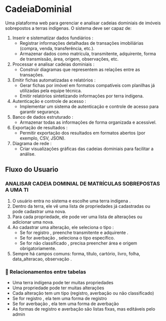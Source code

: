 # CadeiaDominial

Uma plataforma web para gerenciar e analisar cadeias dominiais de imóveis sobrepostos a terras indígenas. O sistema deve ser capaz de:
1. Inserir e sistematizar dados fundiários :
	- Registrar informações detalhadas de transações imobiliárias (compra, venda, transferência, etc.).
	- Armazenar dados como matrícula, transmitente, adquirente, forma de transmissão, área, origem, observações, etc.
2. Processar e analisar cadeias dominiais :
	- Construir diagramas que representem as relações entre as transações.
3. Emitir fichas automatizadas e relatórios :
	- Gerar fichas por imóvel em formatos compatíveis com planilhas já utilizadas pela equipe técnica.
	- Emitir relatórios sintetizando informações por terra indígena.
4. Autenticação e controle de acesso :
	- Implementar um sistema de autenticação e controle de acesso para garantir segurança.
5. Banco de dados estruturado :
	- Armazenar todas as informações de forma organizada e acessível.
6. Exportação de resultados :
	- Permitir exportação dos resultados em formatos abertos (por exemplo, CSV, JSON).
7. Diagrama de rede :
	- Criar visualizações gráficas das cadeias dominiais para facilitar a análise.

## Fluxo do Usuario
### ANALISAR CADEIA DOMINIAL DE MATRÍCULAS SOBREPOSTAS A UMA TI
1. O usuário entra no sistema e escolhe uma terra indígena .
2. Dentro da terra, ele vê uma lista de propriedades já cadastradas ou pode cadastrar uma nova.
3. Para cada propriedade, ele pode ver uma lista de alterações ou adicionar uma nova.
4. Ao cadastrar uma alteração, ele seleciona o tipo :
	- Se for registro , preenche transmitente e adquirente .
	- Se for averbação , seleciona o tipo específico.
	- Se for não classificado , precisa preencher área e origem obrigatoriamente.
5. Sempre há campos comuns: forma, título, cartório, livro, folha, data_alteracao, observação .


### 🔗 Relacionamentos entre tabelas
- Uma terra indígena pode ter muitas propriedades
- Uma propriedade pode ter muitas alterações
- Cada alteração tem um tipo (registro, averbação ou não classificado)
- Se for registro , ela tem uma forma de registro
- Se for averbação , ela tem uma forma de averbação
- As formas de registro e averbação são listas fixas, mas editáveis pelo admin